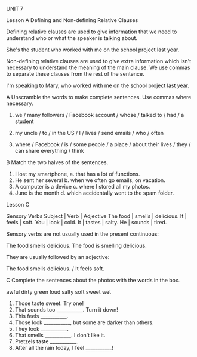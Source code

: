 UNIT 7

Lesson A
Defining and Non-defining Relative Clauses

Defining relative clauses are used to give information that we need to understand who or what the speaker is talking about.

She's the student who worked with me on the school project last year.

Non-defining relative clauses are used to give extra information which isn't necessary to understand the meaning of the main clause. We use commas to separate these clauses from the rest of the sentence.

I'm speaking to Mary, who worked with me on the school project last year.

A Unscramble the words to make complete sentences. Use commas where necessary.

1. we / many followers / Facebook account / whose / talked to / had / a student

2. my uncle / to / in the US / I / lives / send emails / who / often

3. where / Facebook / is / some people / a place / about their lives / they / can share everything / think

B Match the two halves of the sentences.

1. I lost my smartphone,   a. that has a lot of functions.
2. He sent her several     b. when we often go 
   emails,                       on vacation.
3. A computer is a device  c. where I stored all my photos.
4. June is the month       d. which accidentally went 
                                   to the spam folder.

Lesson C

Sensory Verbs
Subject | Verb | Adjective
The food | smells | delicious.
It | feels | soft.
You | look | cold.
It | tastes | salty.
He | sounds | tired.

Sensory verbs are not usually used in the present continuous:

The food smells delicious. The food is smelling delicious.

They are usually followed by an adjective:

The food smells delicious. / It feels soft.

C Complete the sentences about the photos with the words in the box.

awful  dirty  green  loud  salty  soft  sweet  wet

1. Those taste sweet. Try one!
2. That sounds too ___________. Turn it down!
3. This feels ___________.
4. Those look ___________, but some are darker than others.
5. They look ___________.
6. That smells ___________. I don't like it.
7. Pretzels taste ___________.
8. After all the rain today, I feel ___________!